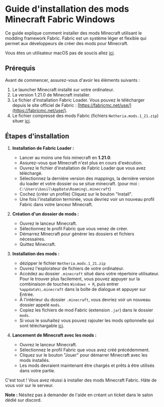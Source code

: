 # Guide d'installation des mods Minecraft Fabric Windows

Ce guide explique comment installer des mods Minecraft utilisant le modding framework Fabric. Fabric est un système léger et flexible qui permet aux développeurs de créer des mods pour Minecraft.

Vous ètes un utilisateur macOS pas de soucis allez [ici](https://github.com/MrPantoufle/Netheria-mods/tree/mac).

## Prérequis

Avant de commencer, assurez-vous d'avoir les éléments suivants :

1. Le launcher Minecraft installé sur votre ordinateur.
2. La version 1.21.0 de Minecraft installer.
3. Le fichier d'installation Fabric Loader. Vous pouvez le télécharger depuis le site officiel de Fabric : [https://fabricmc.net/use/](https://fabricmc.net/use/).
4. Le fichier compressé des mods Fabric (fichiers `Netheria.mods.1_21.zip`) situer [ici](https://github.com/MrPantoufle/Netheria-mods/releases/tag/2.0.0).

## Étapes d'installation

1. **Installation de Fabric Loader :**
   - Lancer au moins une fois minecraft en **1.21.0**.
   - Assurez-vous que Minecraft n'est plus en cours d'exécution.
   - Ouvrez le fichier d'installation de Fabric Loader que vous avez téléchargé.
   - Sélectionnez la dernière version des mappings, la dernière version du loader et votre dossier ou se situe minecraft.
     (pour moi : `C:\Users\basil\AppData\Roaming\.minecraft`)
   - Cochez (créer un profile) Cliquez sur le bouton "Install".
   - Une fois l'installation terminée, vous devriez voir un nouveau profil Fabric dans votre lanceur Minecraft.

3. **Création d'un dossier de mods :**
   - Ouvrez le lanceur Minecraft.
   - Sélectionnez le profil Fabric que vous venez de créer.
   - Démarrez Minecraft pour générer les dossiers et fichiers nécessaires.
   - Quittez Minecraft.

4. **Installation des mods :**
   - dézipper le fichier `Netheria.mods.1_21.zip`
   - Ouvrez l'explorateur de fichiers de votre ordinateur.
   - Accédez au dossier `.minecraft` situé dans votre répertoire utilisateur. Pour le trouver plus facilement, vous pouvez appuyer sur la combinaison de touches `Windows + R`, puis entrer `%appdata%\.minecraft` dans la boîte de dialogue et appuyer sur Entrée.
   - À l'intérieur du dossier `.minecraft`, vous devriez voir un nouveau dossier appelé `mods`.
   - Copiez les fichiers de mod Fabric (extension `.jar`) dans le dossier `mods`.
   - Si vous le souhaitez vous pouvez rajouter les mods optionnelle qui sont téléchargable [ici](https://github.com/MrPantoufle/Netheria-mods/releases/tag/2.0.0).
 

6. **Lancement de Minecraft avec les mods :**
   - Ouvrez le lanceur Minecraft.
   - Sélectionnez le profil Fabric que vous avez créé précédemment.
   - Cliquez sur le bouton "Jouer" pour démarrer Minecraft avec les mods installés.
   - Les mods devraient maintenant être chargés et prêts à être utilisés dans votre partie.
  
C'est tout ! Vous avez réussi à installer des mods Minecraft Fabric. Hâte de vous voir sur le serveur.

**Note :** Nésitez pas à demander de l'aide en créant un ticket dans le salon dédié sur discord.
